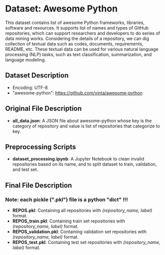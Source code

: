 # Dataset: Awesome Python
This dataset contains list of awesome Python frameworks, libraries, software and resources. 
It supports list of names and types of GitHub repositories, which can support researchers and developers to do series of data mining works.
Considering the details of a repository, we can dig collection of textual data such as codes, documents, requirements, README, etc.
These textual data can be used for various natural language processing (NLP) tasks, such as text classification, summarization, and language modeling.

## Dataset Description
* Encoding: UTF-8
* "awesome-python": https://github.com/vinta/awesome-python

## Original File Description
* **all_data.json**: A JSON file about awesome-python whose key is the category of repository and value is list of repositories that categorize to key.

## Preprocessing Scripts
* **dataset_processing.ipynb**: A Jupyter Notebook to clean invalid repositories based on its name, and to split dataset to train, validation, and test set.

## Final File Description
### Note: each pickle (".pkl") file is a python "dict" !!!
* **REPOS.pkl**: Containing all repositories with _(repository_name, label)_ format.
* **REPOS_train.pkl**: Containing train set repositories with _(repository_name, label)_ format.
* **REPOS_validation.pkl**: Containing validation set repositories with _(repository_name, label)_ format.
* **REPOS_test.pkl**: Containing test set repositories with _(repository_name, label)_ format.